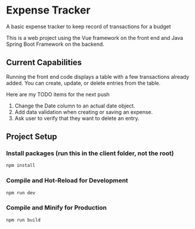 # Expense Tracker

A basic expense tracker to keep record of transactions for a budget

This is a web project using the Vue framework on the front end and Java Spring Boot Framework on the backend.

## Current Capabilities

Running the front end code displays a table with a few transactions already added. You can create, update, or delete entries from the table.

Here are my TODO items for the next push
1. Change the Date column to an actual date object.
2. Add data validation when creating or saving an expense.
3. Ask user to verify that they want to delete an entry.

## Project Setup

### Install packages (run this in the client folder, not the root)

```sh
npm install
```

### Compile and Hot-Reload for Development

```sh
npm run dev
```

### Compile and Minify for Production

```sh
npm run build
```
